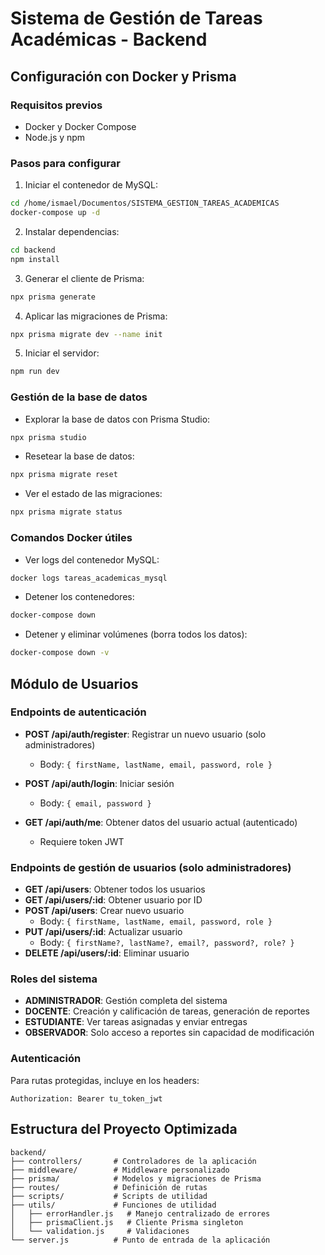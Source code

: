 # Sistema de Gestión de Tareas Académicas - Backend

## Configuración con Docker y Prisma

### Requisitos previos
- Docker y Docker Compose
- Node.js y npm

### Pasos para configurar

1. Iniciar el contenedor de MySQL:
```bash
cd /home/ismael/Documentos/SISTEMA_GESTION_TAREAS_ACADEMICAS
docker-compose up -d
```

2. Instalar dependencias:
```bash
cd backend
npm install
```

3. Generar el cliente de Prisma:
```bash
npx prisma generate
```

4. Aplicar las migraciones de Prisma:
```bash
npx prisma migrate dev --name init
```

5. Iniciar el servidor:
```bash
npm run dev
```

### Gestión de la base de datos

- Explorar la base de datos con Prisma Studio:
```bash
npx prisma studio
```

- Resetear la base de datos:
```bash
npx prisma migrate reset
```

- Ver el estado de las migraciones:
```bash
npx prisma migrate status
```

### Comandos Docker útiles

- Ver logs del contenedor MySQL:
```bash
docker logs tareas_academicas_mysql
```

- Detener los contenedores:
```bash
docker-compose down
```

- Detener y eliminar volúmenes (borra todos los datos):
```bash
docker-compose down -v
```

## Módulo de Usuarios

### Endpoints de autenticación

- **POST /api/auth/register**: Registrar un nuevo usuario (solo administradores)
  - Body: `{ firstName, lastName, email, password, role }`
  
- **POST /api/auth/login**: Iniciar sesión
  - Body: `{ email, password }`
  
- **GET /api/auth/me**: Obtener datos del usuario actual (autenticado)
  - Requiere token JWT

### Endpoints de gestión de usuarios (solo administradores)

- **GET /api/users**: Obtener todos los usuarios
- **GET /api/users/:id**: Obtener usuario por ID
- **POST /api/users**: Crear nuevo usuario
  - Body: `{ firstName, lastName, email, password, role }`
- **PUT /api/users/:id**: Actualizar usuario
  - Body: `{ firstName?, lastName?, email?, password?, role? }`
- **DELETE /api/users/:id**: Eliminar usuario

### Roles del sistema

- **ADMINISTRADOR**: Gestión completa del sistema
- **DOCENTE**: Creación y calificación de tareas, generación de reportes
- **ESTUDIANTE**: Ver tareas asignadas y enviar entregas
- **OBSERVADOR**: Solo acceso a reportes sin capacidad de modificación

### Autenticación

Para rutas protegidas, incluye en los headers:
```
Authorization: Bearer tu_token_jwt
```

## Estructura del Proyecto Optimizada

```
backend/
├── controllers/       # Controladores de la aplicación
├── middleware/        # Middleware personalizado
├── prisma/            # Modelos y migraciones de Prisma
├── routes/            # Definición de rutas
├── scripts/           # Scripts de utilidad
├── utils/             # Funciones de utilidad
│   ├── errorHandler.js   # Manejo centralizado de errores
│   ├── prismaClient.js   # Cliente Prisma singleton
│   └── validation.js     # Validaciones
└── server.js          # Punto de entrada de la aplicación
```

